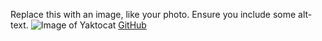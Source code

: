 Replace this with an image, like your photo. Ensure you include some alt-text.
![Image of Yaktocat](https://octodex.github.com/images/yaktocat.png)
[GitHub](http://github.com)
